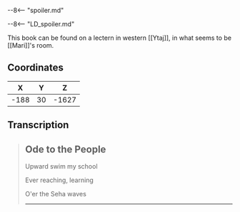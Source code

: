  

--8<-- "spoiler.md"

--8<-- "LD_spoiler.md"

This book can be found on a lectern in western [[Ytaj]], in what seems to be [[Mari]]'s room.

## Coordinates
| **X** | **Y** | **Z** |
| :---: | :---: | :---: |
| -188  |  30   | -1627 |

## Transcription
> Ode to the People
> -------------------
>
> Upward swim my school
>
> Ever reaching, learning
>
> O'er the Seha waves
>
> ------------------

